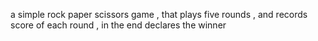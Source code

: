 a simple rock paper scissors game , that plays five rounds , and records score of each round , in the end declares the winner
